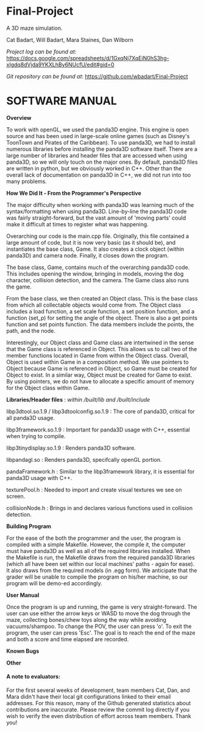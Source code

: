 # Final-Project
A 3D maze simulation.

Cat Badart,
Will Badart,
Mara Staines,
Dan Wilborn


*Project log can be found at*: https://docs.google.com/spreadsheets/d/1GxqNj7XqEiN0hS3hg-xIgdq8dVjda9YKXLhBy6NUcfU/edit#gid=0


*Git repository can be found at*: https://github.com/wbadart/Final-Project


SOFTWARE MANUAL
===============

**Overview** 

To work with openGL, we used the panda3D engine. This engine is open source and has been used in large-scale online games (such as Disney's ToonTown and Pirates of the Caribbean). To use panda3D, we had to install numerous libraries before installing the panda3D software itself. There are a large number of libraries and header files that are accessed when using panda3D, so we will only touch on the major ones. By default, panda3D files are written in python, but we obviously worked in C++. Other than the overall lack of documentation on panda3D in C++, we did not run into too many problems.


**How We Did It - From the Programmer's Perspective**

The major difficulty when working with panda3D was learning much of the syntax/formatting when using panda3D. Line-by-line the panda3D code was fairly straight-forward, but the vast amount of 'moving parts' could make it difficult at times to register what was happening.

Overarching our code is the main.cpp file. Originally, this file contained a large amount of code, but it is now very basic (as it should be), and instantiates the base class, Game. It also creates a clock object (within panda3D) and camera node. Finally, it closes down the program.

The base class, Game, contains much of the overarching panda3D code. This includes opening the window, bringing in models, moving the dog character, collision detection, and the camera. The Game class also runs the game.

From the base class, we then created an Object class. This is the base class from which all collectable objects would come from. The Object class includes a load function, a set scale function, a set position function, and a function (set_p) for setting the angle of the object. There is also a get points function and set points function. The data members include the points, the path, and the node. 

Interestingly, our Object class and Game class are intertwined in the sense that the Game class is referenced in Object. This allows us to call two of the member functions located in Game from within the Object class. Overall, Object is used within Game in a composition method. We use pointers to Object because Game is referenced in Object, so Game must be created for Object to exist. In a similar way, Object must be created for Game to exist. By using pointers, we do not have to allocate a specific amount of memory for the Object class within Game.


**Libraries/Header files** :  *within /built/lib and /built/include*

libp3dtool.so.1.9 / libp3dtoolconfig.so.1.9 : The core of panda3D, critical for all panda3D usage.

libp3framework.so.1.9 : Important for panda3D usage with C++, essential when trying to compile.

libp3tinydisplay.so.1.9 : Renders panda3D software.

libpandagl.so : Renders panda3D, specifcally openGL portion.
 

pandaFramework.h : Similar to the libp3framework library, it is essential for panda3D usage with C++.

texturePool.h : Needed to import and create visual textures we see on screen.

collisionNode.h : Brings in and declares various functions used in collision detection.



**Building Program**

For the ease of the both the programmer and the user, the program is compiled with a simple Makefile. However, the compile it, the computer must have panda3D as well as all of the required libraries installed. When the Makefile is run, the Makefile draws from the required panda3D libraries (which all have been set within our local machines' paths - again for ease). It also draws from the required models (in .egg form). We anticipate that the grader will be unable to compile the program on his/her machine, so our program will be demo-ed accordingly.


**User Manual**

Once the program is up and running, the game is very straight-forward. The user can use either the arrow keys or WASD to move the dog through the maze, collecting bones/chew toys along the way while avoiding vacuums/shampoo. To change the POV, the user can press 'o'. To exit the program, the user can press 'Esc'. The goal is to reach the end of the maze and both a score and time elapsed are recorded.


**Known Bugs**



**Other**



#### A note to evaluators:

For the first several weeks of development, team members Cat, Dan, and Mara didn't have their local git configurations linked to their email addresses. For this reason, many of the Github generated statistics about contributions are inaccurate. Please review the commit log directly if you wish to verify the even distribution of effort across team members.  Thank you!
